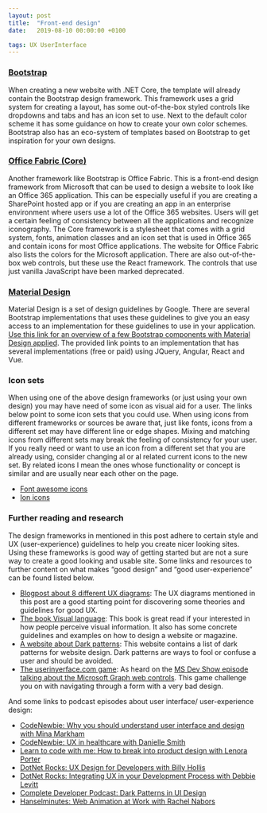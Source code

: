 ```yaml
---
layout: post
title:  "Front-end design"
date:   2019-08-10 00:00:00 +0100

tags: UX UserInterface
---
```


### [Bootstrap](https://getbootstrap.com/)

When creating a new website with .NET Core, the template will already contain the Bootstrap design framework. This framework uses a grid system for creating a layout, has some out-of-the-box styled controls like dropdowns and tabs and has an icon set to use. Next to the default color scheme it has some guidance on how to create your own color schemes. Bootstrap also has an eco-system of templates based on Bootstrap to get inspiration for your own designs. 

### [Office Fabric (Core)](https://developer.microsoft.com/en-us/fabric#/get-started)

Another framework like Bootstrap is Office Fabric. This is a front-end design framework from Microsoft that can be used to design a website to look like an Office 365 application. This can be especially useful if you are creating a SharePoint hosted app or if you are creating  an app in an enterprise environment where users use a lot of the Office 365 websites. Users will get a certain feeling of consistency between all the applications and recognize iconography. The Core framework is a stylesheet that comes with a grid system, fonts, animation classes and an icon set that is used in Office 365 and contain icons for most Office applications. The website for Office Fabric also lists the colors for the Microsoft application. There are also out-of-the-box web controls, but these use the React framework. The controls that use just vanilla JavaScript have been marked deprecated. 

### [Material Design](https://material.io/design/) 

Material Design is a set of design guidelines by Google. There are several Bootstrap implementations that uses these guidelines to give you an easy access to an implementation for these guidelines to use in your application. [Use this link for an overview of a few Bootstrap components with Material Design applied](https://mdbootstrap.com/docs/jquery/components/demo/). The provided link points to an implementation that has several implementations (free or paid) using JQuery, Angular, React and Vue.

### Icon sets

When using one of the above design frameworks (or just using your own design) you may have need of some icon as visual aid for a user. The links below point to some icon sets that you could use. When using icons from different frameworks or sources be aware that, just like fonts, icons from a different set may have different line or edge shapes. Mixing and matching icons from different sets may break the feeling of consistency for your user. If you really need or want to use an icon from a different set that you are already using, consider changing al or al related current icons to the new set. By related icons I mean the ones whose functionality or concept is similar and are usually near each other on the page.

- [Font awesome icons](https://fontawesome.com/)
- [Ion icons](https://ionicons.com/) 

###  Further reading and research

The design frameworks in mentioned in this post adhere to certain style and UX (user-experience) guidelines to help you create nicer looking sites. Using these frameworks is good way of getting started but are not a sure way to create a good looking and usable site. Some links and resources to further content on what makes “good design” and “good user-experience” can be found listed below.

- [Blogpost about 8 different UX diagrams](https://www.uxbooth.com/articles/8-must-see-ux-diagrams/): The UX diagrams mentioned in this post are a good starting point for discovering some theories and guidelines for good UX.
- [The book Visual language](https://www.amazon.com/dp/9490947725/ref=cm_sw_em_r_mt_dp_U_0KNtDb84VSDWY): This book is great read if your interested in how people perceive visual information. It also has some concrete guidelines and examples on how to design a website or magazine.
- [A website about Dark patterns](https://www.darkpatterns.org/types-of-dark-pattern): This website contains a list of dark patterns for website design. Dark patterns are ways to fool or confuse a user and should be avoided.
- [The userinyerface.com game](https://userinyerface.com/): As heard on the [MS Dev Show episode talking about the Microsoft Graph web controls](https://msdevshow.com/2019/07/graph-toolkit-with-nikola-metulev/). This game challenge you on with navigating through a form with a very bad design.

And some links to podcast episodes about user interface/ user-experience design:

- [CodeNewbie: Why you should understand user interface and design with Mina Markham](https://www.codenewbie.org/podcast/why-you-should-understand-user-interface-and-design)
- [CodeNewbie: UX in healthcare with Danielle Smith](https://www.codenewbie.org/podcast/ux-in-healthcare)
- [Learn to code with me: How to break into product design with Lenora Porter](https://learntocodewith.me/podcast/product-design/)
- [DotNet Rocks: UX Design for Developers with Billy Hollis](https://dotnetrocks.com/?show=1618 )
- [DotNet Rocks: Integrating UX in your Development Process with Debbie Levitt](https://dotnetrocks.com/?show=1643)
- [Complete Developer Podcast: Dark Patterns in UI Design](https://completedeveloperpodcast.com/episode-175/)
- [Hanselminutes: Web Animation at Work with Rachel Nabors](https://hanselminutes.com/602/web-animation-at-work-with-rachel-nabors)